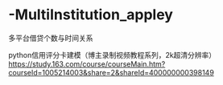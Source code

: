 # -MultiInstitution_appley
多平台借贷个数与时间关系

python信用评分卡建模（博主录制视频教程系列，2k超清分辨率）
https://study.163.com/course/courseMain.htm?courseId=1005214003&share=2&shareId=400000000398149
